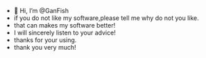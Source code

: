- 👋 Hi, I’m @GanFish
- if you do not like my software,please tell me why do not you like.
- that can makes my software better!
- I will sincerely listen to your advice!
- thanks for your using.
- thank you very much!
